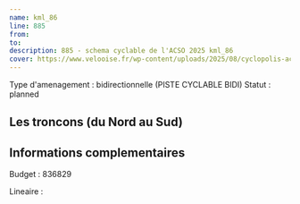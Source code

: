 ```yaml
---
name: kml_86 
line: 885
from: 
to:  
description: 885 - schema cyclable de l'ACSO 2025 kml_86 
cover: https://www.velooise.fr/wp-content/uploads/2025/08/cyclopolis-acso-885.jpg
---
```

Type d'amenagement : bidirectionnelle (PISTE CYCLABLE BIDI)
Statut : planned
## Les troncons (du Nord au Sud)

## Informations complementaires

Budget  : 836829 

Lineaire :

